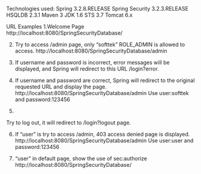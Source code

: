 Technologies used:
Spring 3.2.8.RELEASE
Spring Security 3.2.3.RELEASE
HSQLDB 2.3.1
Maven 3
JDK 1.6
STS 3.7
Tomcat 6.x


URL Examples
1.Welcome Page
http://localhost:8080/SpringSecurityDatabase/

2. Try to access /admin page, only “softtek” ROLE_ADMIN is allowed to access.
http://localhost:8080/SpringSecurityDatabase/admin

3. If username and password is incorrect, error messages will be displayed, and Spring will redirect to this URL /login?error.

4. If username and password are correct, Spring will redirect to the original requested URL and display the page.
http://localhost:8080/SpringSecurityDatabase/admin
Use user:softtek and password:123456

5.
Try to log out, it will redirect to /login?logout page.

6. If “user” is try to access /admin, 403 access denied page is displayed.
http://localhost:8080/SpringSecurityDatabase/admin
Use user:user and password:123456

7. “user” in default page, show the use of sec:authorize
http://localhost:8080/SpringSecurityDatabase/
